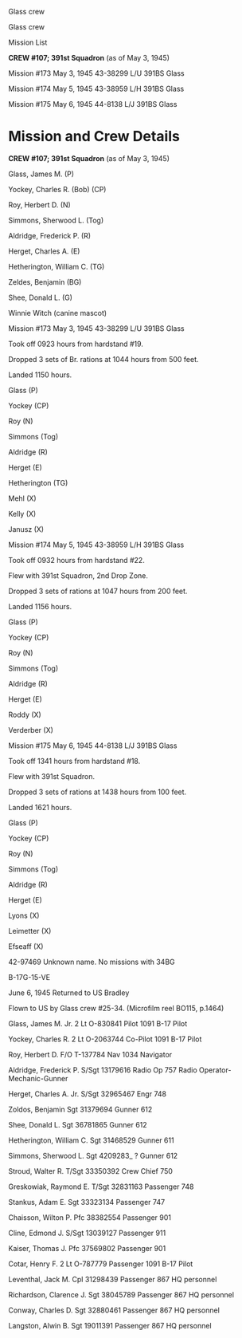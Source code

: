 





Glass crew






 




Glass crew

Mission
List

**CREW #107; 391st Squadron** (as of May 3,
1945\)

Mission #173 May 3, 1945 43-38299 L/U 391BS Glass

Mission #174 May 5, 1945 43-38959 L/H 391BS Glass

Mission #175 May 6, 1945 44-8138 L/J 391BS Glass

# Mission and Crew Details

**CREW #107; 391st Squadron** (as of May 3,
1945\)

Glass, James M. (P)

Yockey, Charles R. (Bob) (CP)

Roy, Herbert D. (N)

Simmons, Sherwood L. (Tog)

Aldridge, Frederick P. (R)

Herget, Charles A. (E)

Hetherington, William C. (TG)

Zeldes, Benjamin (BG)

Shee, Donald L. (G)

Winnie Witch (canine mascot)

Mission #173 May 3, 1945 43-38299 L/U 391BS Glass

Took off 0923 hours from hardstand #19.

Dropped 3 sets of Br. rations at 1044 hours from 500 feet.

Landed 1150 hours.

Glass (P)

Yockey (CP)

Roy (N)

Simmons (Tog)

Aldridge (R)

Herget (E)

Hetherington (TG)

Mehl (X)

Kelly (X)

Janusz (X)

Mission #174 May 5, 1945 43-38959 L/H 391BS Glass

Took off 0932 hours from hardstand
#22.

Flew with 391st
Squadron, 2nd Drop Zone.

Dropped 3 sets of rations at 1047
hours from 200 feet.

Landed 1156 hours.

Glass (P)

Yockey (CP)

Roy (N)

Simmons (Tog)

Aldridge (R)

Herget (E)

Roddy (X)

Verderber (X)

Mission #175 May 6, 1945 44-8138 L/J 391BS Glass

Took off 1341 hours from hardstand #18.

Flew with 391st Squadron.

Dropped 3 sets of rations at 1438 hours from 100 feet.

Landed 1621 hours.

Glass (P)

Yockey (CP)

Roy (N)

Simmons (Tog)

Aldridge (R)

Herget (E)

Lyons (X)

Leimetter (X)

Efseaff (X)

42-97469 Unknown name. No missions with 34BG

B-17G-15-VE

June 6, 1945 Returned to US Bradley

Flown to US by Glass crew #25-34. (Microfilm reel BO115,
p.1464)

Glass, James M.
Jr.
2 Lt O-830841
Pilot
1091 B-17 Pilot

Yockey, Charles
R.
2 Lt
O-2063744
Co-Pilot
1091 B-17 Pilot

Roy, Herbert
D.
F/O
T-137784
Nav
1034 Navigator

Aldridge, Frederick
P.
S/Sgt
13179616
Radio Op
757 Radio Operator-
Mechanic-Gunner

Herget, Charles A.
Jr.
S/Sgt
32965467
Engr
748

Zoldos, Benjamin
Sgt
31379694
Gunner
612

Shee, Donald
L.
Sgt
36781865
Gunner
612

Hetherington, William
C.
Sgt
31468529
Gunner
611

Simmons, Sherwood
L.
Sgt 4209283\_
?
Gunner
612

Stroud, Walter
R.
T/Sgt 33350392
Crew
Chief
750

Greskowiak, Raymond
E.
T/Sgt
32831163
Passenger
748

Stankus, Adam E.
Sgt
33323134
Passenger
747

Chaisson, Wilton
P.
Pfc 38382554
Passenger
901

Cline, Edmond
J.
S/Sgt
13039127
Passenger
911

Kaiser, Thomas
J.
Pfc
37569802
Passenger
901

Cotar, Henry
F.
2 Lt
O-787779
Passenger
1091 B-17 Pilot

Leventhal, Jack
M.
Cpl
31298439
Passenger
867 HQ personnel

Richardson, Clarence
J.
Sgt
38045789
Passenger
867 HQ personnel

Conway, Charles
D.
Sgt
32880461
Passenger
867 HQ personnel

Langston, Alwin
B.
Sgt 19011391
Passenger
867 HQ personnel




